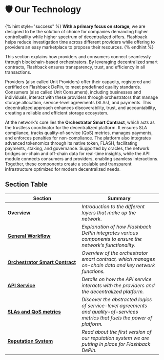 # 🛡️ Our Technology

{% hint style="success" %}
**With a primary focus on storage**, we are designed to be the solution of choice for companies demanding higher controlbaility while higher spectrum of decentralized offers. Flashback helps reduce investigation time across different providers while offering to providers an easy marketplace to propose their resources.
{% endhint %}

This section explains how providers and consumers connect seamlessly through blockchain-based orchestrators. By leveraging decentralized smart contracts, Flashback ensures transparency, trust, and efficiency in all transactions.

Providers (also called Unit Providers) offer their capacity, registered and certified on Flashback DePin, to meet predefined quality standards. Consumers (also called Unit Consumers), including businesses and individuals, interact with these providers through orchestrators that manage storage allocation, service-level agreements (SLAs), and payments. This decentralized approach enhances discoverability, trust, and accountability, creating a reliable and efficient storage ecosystem.

At the network's core lies the **Orchestrator Smart Contract**, which acts as the trustless coordinator for the decentralized platform. It ensures SLA compliance, tracks quality-of-service (QoS) metrics, manages payments, and enforces penalties for non-compliance. The platform also integrates advanced tokenomics through its native token, FLASH, facilitating payments, staking, and governance. Supported by oracles, the network bridges on-chain and off-chain data for real-time insights, while the API module connects consumers and providers, enabling seamless interactions. Together, these components create a scalable and transparent infrastructure optimized for modern decentralized needs.

## Section Table

<table><thead><tr><th width="227">Section</th><th>Summary</th></tr></thead><tbody><tr><td><a href="overview.md"><strong>Overview</strong></a></td><td><em>Introduction to the different layers that make up the network.</em></td></tr><tr><td><a href="general-workflow.md"><strong>General Workflow</strong></a></td><td><em>Explanation of how Flashback DePin integrates various components to ensure the network’s functionality.</em></td></tr><tr><td><a href="orchestrator.md"><strong>Orchestrator Smart Contract</strong></a></td><td><em>Overview of the orchestrator smart contract, which manages on-chain data and key network functions.</em></td></tr><tr><td><a href="api-service.md"><strong>API Service</strong></a></td><td><em>Details on how the API service interacts with the providers and the decentralized platform.</em></td></tr><tr><td><a href="slas-and-qos-metrics.md"><strong>SLAs and QoS metrics</strong></a></td><td><em>Discover the abstracted logics of service-level agreements and quality-of-services metrics that fuels the power of platform.</em></td></tr><tr><td><a href="reputation-scores.md"><strong>Reputation System</strong></a></td><td><em>Read about the first version of our reputation system we are putting in place for Flashback DePin.</em></td></tr></tbody></table>


